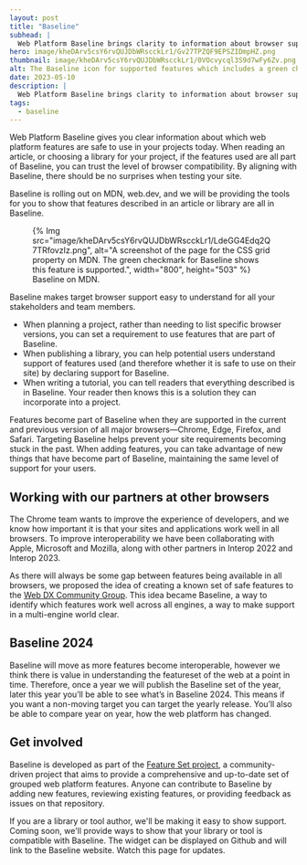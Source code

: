 ```yaml
---
layout: post
title: "Baseline"
subhead: |
  Web Platform Baseline brings clarity to information about browser support for web platform features.
hero: image/kheDArv5csY6rvQUJDbWRscckLr1/Gv27TPZQF9EPSZIDmpHZ.png
thumbnail: image/kheDArv5csY6rvQUJDbWRscckLr1/0VOcvycql3S9d7wFy6Zv.png
alt: The Baseline icon for supported features which includes a green check.
date: 2023-05-10
description: |
  Web Platform Baseline brings clarity to information about browser support for web platform features.
tags:
  - baseline
---
```


Web Platform Baseline gives you clear information about which web platform features are safe to use in your projects today. When reading an article, or choosing a library for your project, if the features used are all part of Baseline, you can trust the level of browser compatibility. By aligning with Baseline, there should be no surprises when testing your site.

Baseline is rolling out on MDN, web.dev, and we will be providing the tools for you to show that features described in an article or library are all in Baseline.

<figure>
{% Img src="image/kheDArv5csY6rvQUJDbWRscckLr1/LdeGG4Edq2Q7TRfovzIz.png", alt="A screenshot of the page for the CSS grid property on MDN. The green checkmark for Baseline shows this feature is supported.", width="800", height="503" %}
    <figcaption>Baseline on MDN.</figcaption>
</figure>

Baseline makes target browser support easy to understand for all your stakeholders and team members. 

- When planning a project, rather than needing to list specific browser versions, you can set a requirement to use features that are part of Baseline.
- When publishing a library, you can help potential users understand support of features used (and therefore whether it is safe to use on their site) by declaring support for Baseline.
- When writing a tutorial, you can tell readers that everything described is in Baseline. Your reader then knows this is a solution they can incorporate into a project.

Features become part of Baseline when they are supported in the current and previous version of all major browsers—Chrome, Edge, Firefox, and Safari. Targeting Baseline helps prevent your site requirements becoming stuck in the past. When adding features, you can take advantage of new things that have become part of Baseline, maintaining the same level of support for your users. 

## Working with our partners at other browsers

The Chrome team wants to improve the experience of developers, and we know how important it is that your sites and applications work well in all browsers. To improve interoperability we have been collaborating with Apple, Microsoft and Mozilla, along with other partners in Interop 2022 and Interop 2023. 

As there will always be some gap between features being available in all browsers, we proposed the idea of creating a known set of safe features to the [Web DX Community Group](https://www.w3.org/blog/2022/11/webdx-improving-the-experience-for-web-developers/). This idea became Baseline, a way to identify which features work well across all engines, a way to make support in a multi-engine world clear.

## Baseline 2024

Baseline will move as more features become interoperable, however we think there is value in understanding the featureset of the web at a point in time. Therefore, once a year we will publish the Baseline set of the year, later this year you’ll be able to see what’s in Baseline 2024. This means if you want a non-moving target you can target the yearly release. You’ll also be able to compare year on year, how the web platform has changed.  

## Get involved

Baseline is developed as part of the [Feature Set project](https://github.com/web-platform-dx/feature-set), a community-driven project that aims to provide a comprehensive and up-to-date set of grouped web platform features. Anyone can contribute to Baseline by adding new features, reviewing existing features, or providing feedback as issues on that repository.

If you are a library or tool author, we'll be making it easy to show support. Coming soon, we'll provide ways to show that your library or tool is compatible with Baseline. The widget can be displayed on Github and will link to the Baseline website. Watch this page for updates.
